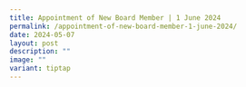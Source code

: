 ```yaml
---
title: Appointment of New Board Member | 1 June 2024
permalink: /appointment-of-new-board-member-1-june-2024/
date: 2024-05-07
layout: post
description: ""
image: ""
variant: tiptap
---
```

